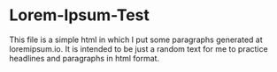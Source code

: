 # Lorem-Ipsum-Test

This file is a simple html in which I put some paragraphs generated at loremipsum.io. It is intended to be just a random text for me to practice headlines and paragraphs in html format.